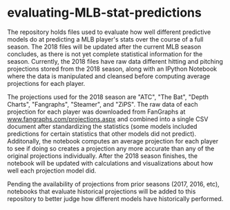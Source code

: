 # evaluating-MLB-stat-predictions
The repository holds files used to evaluate how well different predictive models do at predicting a MLB player's stats over the course of a full season. The 2018 files will be updated after the current MLB season concludes, as there is not yet complete statistical information for the season. Currently, the 2018 files have raw data different hitting and pitching projections stored from the 2018 season, along with an IPython Notebook where the data is manipulated and cleansed before computing average projections for each player.

The projections used for the 2018 season are "ATC", "The Bat", "Depth Charts", "Fangraphs", "Steamer", and "ZiPS". The raw data of each projection for each player was downloaded from FanGraphs at www.fangraphs.com/projections.aspx and combined into a single CSV document after standardizing the statistics (some models included predictions for certain statistics that other models did not predict). Additonally, the notebook computes an average projection for each player to see if doing so creates a projection any more accurate than any of the original projections individually. After the 2018 season finishes, the notebook will be updated with calculations and visualizations about how well each projection model did.

Pending the availability of projections from prior seasons (2017, 2016, etc), notebooks that evaluate historical projections will be added to this repository to better judge how different models have historically performed.
